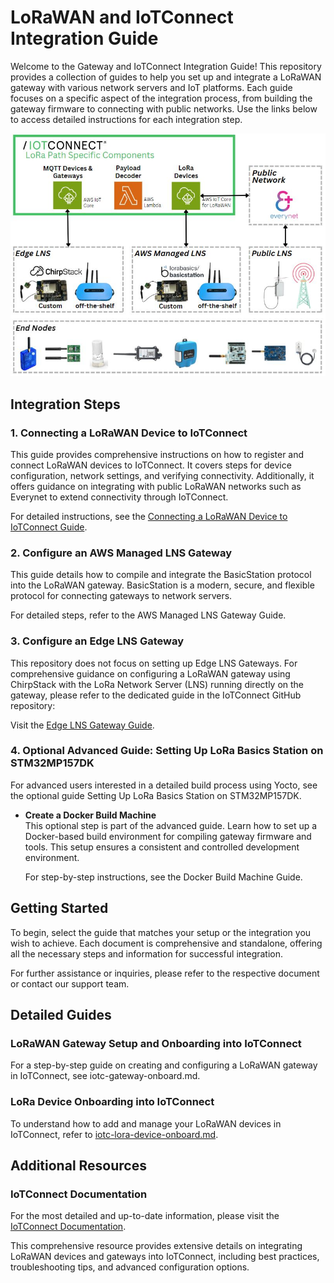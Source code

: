 # LoRaWAN and IoTConnect Integration Guide

Welcome to the Gateway and IoTConnect Integration Guide! This repository provides a collection of guides to help you set up and integrate a LoRaWAN gateway with various network servers and IoT platforms. Each guide focuses on a specific aspect of the integration process, from building the gateway firmware to connecting with public networks. Use the links below to access detailed instructions for each integration step.

![IoTConnect Ecosystem](img/IoTC-LoRa-eco.JPG)

## Integration Steps

### 1. Connecting a LoRaWAN Device to IoTConnect

This guide provides comprehensive instructions on how to register and connect LoRaWAN devices to IoTConnect. It covers steps for device configuration, network settings, and verifying connectivity. Additionally, it offers guidance on integrating with public LoRaWAN networks such as Everynet to extend connectivity through IoTConnect.

For detailed instructions, see the [Connecting a LoRaWAN Device to IoTConnect Guide](https://github.com/avnet-iotconnect/iotc-lora-demos/blob/master/docs/iotc-lora-device-onboard.md).

### 2. Configure an AWS Managed LNS Gateway

This guide details how to compile and integrate the BasicStation protocol into the LoRaWAN gateway. BasicStation is a modern, secure, and flexible protocol for connecting gateways to network servers.

For detailed steps, refer to the AWS Managed LNS Gateway Guide.

### 3. Configure an Edge LNS Gateway

This repository does not focus on setting up Edge LNS Gateways. For comprehensive guidance on configuring a LoRaWAN gateway using ChirpStack with the LoRa Network Server (LNS) running directly on the gateway, please refer to the dedicated guide in the IoTConnect GitHub repository:

Visit the [Edge LNS Gateway Guide](https://github.com/avnet-iotconnect/iotc-lora-gateway-example).

### 4. Optional Advanced Guide: Setting Up LoRa Basics Station on STM32MP157DK

For advanced users interested in a detailed build process using Yocto, see the optional guide Setting Up LoRa Basics Station on STM32MP157DK.

-   **Create a Docker Build Machine**  
    This optional step is part of the advanced guide. Learn how to set up a Docker-based build environment for compiling gateway firmware and tools. This setup ensures a consistent and controlled development environment.
    
    For step-by-step instructions, see the Docker Build Machine Guide.
    

## Getting Started

To begin, select the guide that matches your setup or the integration you wish to achieve. Each document is comprehensive and standalone, offering all the necessary steps and information for successful integration.

For further assistance or inquiries, please refer to the respective document or contact our support team.

## Detailed Guides

### LoRaWAN Gateway Setup and Onboarding into IoTConnect

For a step-by-step guide on creating and configuring a LoRaWAN gateway in IoTConnect, see iotc-gateway-onboard.md.

### LoRa Device Onboarding into IoTConnect

To understand how to add and manage your LoRaWAN devices in IoTConnect, refer to [iotc-lora-device-onboard.md](https://github.com/avnet-iotconnect/iotc-lora-demos/blob/master/docs/iotc-lora-device-onboard.md).

## Additional Resources

### IoTConnect Documentation

For the most detailed and up-to-date information, please visit the [IoTConnect Documentation](https://docs.iotconnect.io/iotconnect/user-manuals/devices/device/lorawan/).

This comprehensive resource provides extensive details on integrating LoRaWAN devices and gateways into IoTConnect, including best practices, troubleshooting tips, and advanced configuration options.

